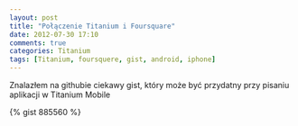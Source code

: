 ```yaml
---
layout: post
title: "Połączenie Titanium i Foursquare"
date: 2012-07-30 17:10
comments: true
categories: Titanium
tags: [Titanium, foursquere, gist, android, iphone]
---
```

Znalazłem na githubie ciekawy gist, który może być przydatny przy pisaniu aplikacji w Titanium Mobile
<!-- more -->
{% gist 885560 %}
